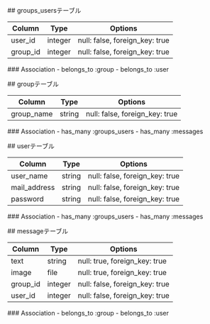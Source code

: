 ## groups_usersテーブル

|Column|Type|Options|
|------|----|-------|
|user_id|integer|null: false, foreign_key: true|
|group_id|integer|null: false, foreign_key: true|

### Association
- belongs_to :group
- belongs_to :user

## groupテーブル

|Column|Type|Options|
|------|----|-------|
|group_name|string|null: false, foreign_key: true|

### Association
- has_many :groups_users
- has_many :messages

## userテーブル

|Column|Type|Options|
|------|----|-------|
|user_name|string|null: false, foreign_key: true|
|mail_address|string|null: false, foreign_key: true|
|password|string|null: false, foreign_key: true|

### Association
- has_many :groups_users
- has_many :messages

## messageテーブル

|Column|Type|Options|
|------|----|-------|
|text|string|null: true, foreign_key: true|
|image|file|null: true, foreign_key: true|
|group_id|integer|null: false, foreign_key: true|
|user_id|integer|null: false, foreign_key: true|

### Association
- belongs_to :group
- belongs_to :user
